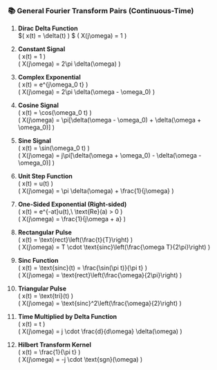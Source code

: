 ### 📚 General Fourier Transform Pairs (Continuous-Time)

1. **Dirac Delta Function**  
   $( x(t) = \delta(t) \)  $
   \( X(j\omega) = 1 \)

2. **Constant Signal**  
   \( x(t) = 1 \)  
   \( X(j\omega) = 2\pi \delta(\omega) \)

3. **Complex Exponential**  
   \( x(t) = e^{j\omega_0 t} \)  
   \( X(j\omega) = 2\pi \delta(\omega - \omega_0) \)

4. **Cosine Signal**  
   \( x(t) = \cos(\omega_0 t) \)  
   \( X(j\omega) = \pi[\delta(\omega - \omega_0) + \delta(\omega + \omega_0)] \)

5. **Sine Signal**  
   \( x(t) = \sin(\omega_0 t) \)  
   \( X(j\omega) = j\pi[\delta(\omega + \omega_0) - \delta(\omega - \omega_0)] \)

6. **Unit Step Function**  
   \( x(t) = u(t) \)  
   \( X(j\omega) = \pi \delta(\omega) + \frac{1}{j\omega} \)

7. **One-Sided Exponential (Right-sided)**  
   \( x(t) = e^{-at}u(t),\ \text{Re}(a) > 0 \)  
   \( X(j\omega) = \frac{1}{j\omega + a} \)

8. **Rectangular Pulse**  
   \( x(t) = \text{rect}\left(\frac{t}{T}\right) \)  
   \( X(j\omega) = T \cdot \text{sinc}\left(\frac{\omega T}{2\pi}\right) \)

9. **Sinc Function**  
   \( x(t) = \text{sinc}(t) = \frac{\sin(\pi t)}{\pi t} \)  
   \( X(j\omega) = \text{rect}\left(\frac{\omega}{2\pi}\right) \)

10. **Triangular Pulse**  
   \( x(t) = \text{tri}(t) \)  
   \( X(j\omega) = \text{sinc}^2\left(\frac{\omega}{2}\right) \)

11. **Time Multiplied by Delta Function**  
   \( x(t) = t \)  
   \( X(j\omega) = j \cdot \frac{d}{d\omega} \delta(\omega) \)

12. **Hilbert Transform Kernel**  
   \( x(t) = \frac{1}{\pi t} \)  
   \( X(j\omega) = -j \cdot \text{sgn}(\omega) \)

